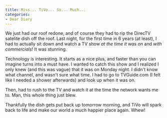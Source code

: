```yaml
---
title: Miss... TiVo... So... Much...
categories:
- Dear Diary
---
```


We just had our roof redone, and of course they had to rip the DirecTV satelite dish off the roof. Last night, for the first time in 6 years (at least), I had to actually sit down and watch a TV show _at the time it was on_ and _with commercials!_ It was stunning.

Technology is interesting. It starts as a nice plus, and faster than you can imagine turns into a must have. I wanted to catch this show and I realized I only knew (and this was vague) that it was on Monday night. I didn't know what channel, and wasn't sure what time. I had to go to TVGuide.com (I felt like I needed a shower afterwards) and look up when it was on.

Then, had to rush to the TV and watch it at the time the network wants me to. Man, this whole thing just blew.

Thankfully the dish gets put back up tomorrow morning, and TiVo will spark back to life and make our world a much happier place again. Whew!
